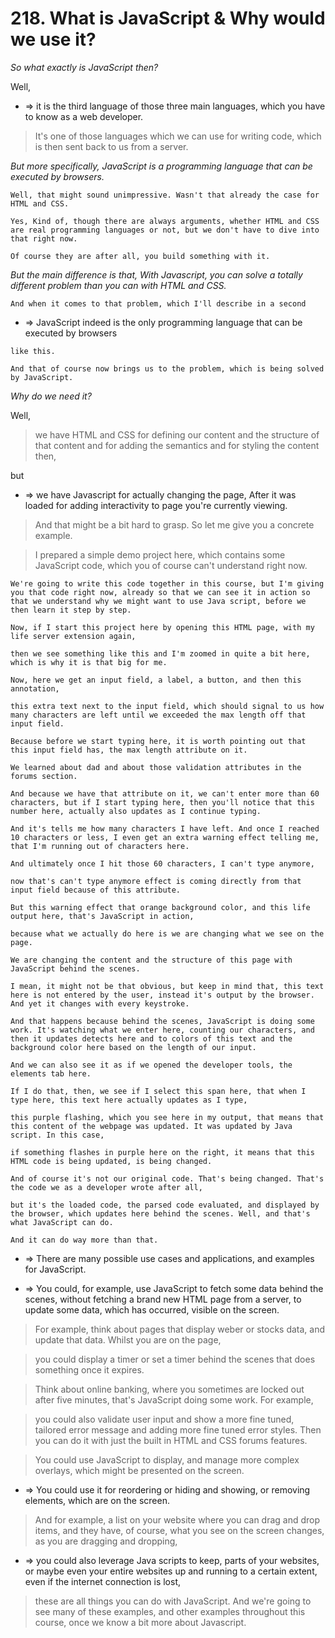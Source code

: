 # 218. What is JavaScript & Why would we use it?

_So what exactly is JavaScript then?_

Well,

- => it is the third language of those three main languages, which you have to know as a web developer.

> It's one of those languages which we can use for writing code, which is then sent back to us from a server.

_But more specifically, JavaScript is a programming language that can be executed by browsers._

```
Well, that might sound unimpressive. Wasn't that already the case for HTML and CSS.

Yes, Kind of, though there are always arguments, whether HTML and CSS are real programming languages or not, but we don't have to dive into that right now.

Of course they are after all, you build something with it.
```

_But the main difference is that, With Javascript, you can solve a totally different problem than you can with HTML and CSS._

```
And when it comes to that problem, which I'll describe in a second
```

- => JavaScript indeed is the only programming language that can be executed by browsers

```
like this.

And that of course now brings us to the problem, which is being solved by JavaScript.
```

_Why do we need it?_

Well,

> we have HTML and CSS for defining our content and the structure of that content and for adding the semantics and for styling the content then,

but

- => we have Javascript for actually changing the page, After it was loaded for adding interactivity to page you're currently viewing.

> And that might be a bit hard to grasp. So let me give you a concrete example.

> I prepared a simple demo project here, which contains some JavaScript code, which you of course can't understand right now.

```
We're going to write this code together in this course, but I'm giving you that code right now, already so that we can see it in action so that we understand why we might want to use Java script, before we then learn it step by step.

Now, if I start this project here by opening this HTML page, with my life server extension again,

then we see something like this and I'm zoomed in quite a bit here, which is why it is that big for me.

Now, here we get an input field, a label, a button, and then this annotation,

this extra text next to the input field, which should signal to us how many characters are left until we exceeded the max length off that input field.

Because before we start typing here, it is worth pointing out that this input field has, the max length attribute on it.

We learned about dad and about those validation attributes in the forums section.

And because we have that attribute on it, we can't enter more than 60 characters, but if I start typing here, then you'll notice that this number here, actually also updates as I continue typing.

And it's tells me how many characters I have left. And once I reached 10 characters or less, I even get an extra warning effect telling me, that I'm running out of characters here.

And ultimately once I hit those 60 characters, I can't type anymore,

now that's can't type anymore effect is coming directly from that input field because of this attribute.

But this warning effect that orange background color, and this life output here, that's JavaScript in action,

because what we actually do here is we are changing what we see on the page.

We are changing the content and the structure of this page with JavaScript behind the scenes.

I mean, it might not be that obvious, but keep in mind that, this text here is not entered by the user, instead it's output by the browser. And yet it changes with every keystroke.

And that happens because behind the scenes, JavaScript is doing some work. It's watching what we enter here, counting our characters, and then it updates detects here and to colors of this text and the background color here based on the length of our input.

And we can also see it as if we opened the developer tools, the elements tab here.

If I do that, then, we see if I select this span here, that when I type here, this text here actually updates as I type,

this purple flashing, which you see here in my output, that means that this content of the webpage was updated. It was updated by Java script. In this case,

if something flashes in purple here on the right, it means that this HTML code is being updated, is being changed.

And of course it's not our original code. That's being changed. That's the code we as a developer wrote after all,

but it's the loaded code, the parsed code evaluated, and displayed by the browser, which updates here behind the scenes. Well, and that's what JavaScript can do.

And it can do way more than that.
```

- => There are many possible use cases and applications, and examples for JavaScript.

- => You could, for example, use JavaScript to fetch some data behind the scenes, without fetching a brand new HTML page from a server, to update some data, which has occurred, visible on the screen.

> For example, think about pages that display weber or stocks data, and update that data. Whilst you are on the page,

> you could display a timer or set a timer behind the scenes that does something once it expires.

> Think about online banking, where you sometimes are locked out after five minutes, that's JavaScript doing some work. For example,

> you could also validate user input and show a more fine tuned, tailored error message and adding more fine tuned error styles. Then you can do it with just the built in HTML and CSS forums features.

> You could use JavaScript to display, and manage more complex overlays, which might be presented on the screen.

- => You could use it for reordering or hiding and showing, or removing elements, which are on the screen.

> And for example, a list on your website where you can drag and drop items, and they have, of course, what you see on the screen changes, as you are dragging and dropping,

- => you could also leverage Java scripts to keep, parts of your websites, or maybe even your entire websites up and running to a certain extent, even if the internet connection is lost,

> these are all things you can do with JavaScript. And we're going to see many of these examples, and other examples throughout this course, once we know a bit more about Javascript.
